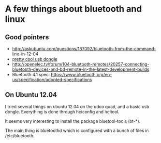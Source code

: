 # A few things about bluetooth and linux

## Good pointers

+ http://askubuntu.com/questions/187092/bluetooth-from-the-command-line-in-12-04
+ [pretty cool usb dongle](http://www.amazon.com/Plugable-Bluetooth-Adapter-Windows-Compatible/dp/B009ZIILLI/)
+ http://openelec.tv/forum/104-bluetooth-remotes/20257-connecting-bluetooth-devices-and-bd-remote-in-the-latest-development-builds
+ Bluetooth 4.1 spec: https://www.bluetooth.org/en-us/specification/adopted-specifications

## On Ubuntu 12.04

I tried several things on ubuntu 12.04 on the udoo quad, and a basic usb dongle.
Everything is done through hciconfig and hcitool.

It seems very interesting to install the package bluetool-tools (bt-*).

The main thing is bluetoothd which is configured with a bunch of files in /etc/bluetooth.


